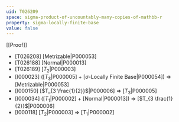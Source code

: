 ```yaml
---
uid: T026209
space: sigma-product-of-uncountably-many-copies-of-mathbb-r
property: sigma-locally-finite-base
value: false
---
```

[[Proof]]

* [T026208] [Metrizable|P000053]
* [T026188] [Normal|P000013]
* [T026189] [$T_2$|P000003]
* [I000023] ([$T_3$|P000005] + [$\sigma$-Locally Finite Base|P000054]) => [Metrizable|P000053]
* [I000150] [$T_{3 \frac{1}{2}}$|P000006] => [$T_3$|P000005]
* [I000034] ([$T_1$|P000002] + [Normal|P000013]) => [$T_{3 \frac{1}{2}}$|P000006]
* [I000118] [$T_2$|P000003] => [$T_1$|P000002]

